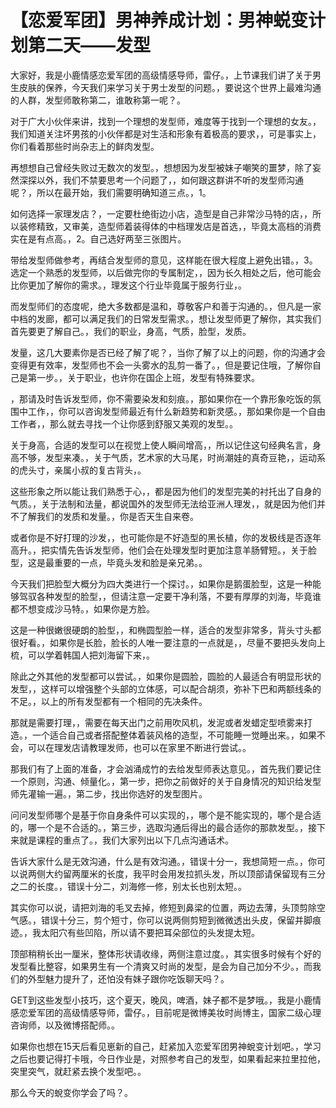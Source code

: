 # 【恋爱军团】男神养成计划：男神蜕变计划第二天——发型

大家好，我是小鹿情感恋爱军团的高级情感导师，雷仔。，上节课我们讲了关于男生皮肤的保养，今天我们来学习关于男士发型的问题。，要说这个世界上最难沟通的人群，发型师敢称第二，谁敢称第一呢？。

对于广大小伙伴来讲，找到一个理想的发型师，难度等于找到一个理想的女友。，我们知道关注坏男孩的小伙伴都是对生活和形象有着极高的要求，，可是事实上，你们看着那些时尚杂志上的鲜肉发型。

再想想自己曾经失败过无数次的发型。，想想因为发型被妹子嘲笑的噩梦，除了妄然深探以外，我们不禁要思考一个问题了，，如何跟这群讲不听的发型师沟通呢？，所以在最开始，我们需要明确知道三点。，1。

如何选择一家理发店？，一定要杜绝街边小店，造型是自己非常沙马特的店，，所以装修精致，又审美，造型师着装得体的中档理发店是首选，，毕竟太高档的消费实在是有点高。，2。自己选好两至三张图片。

带给发型师做参考，再结合发型师的意见，这样能在很大程度上避免出错。，3。选定一个熟悉的发型师，以后做完你的专属制定，，因为长久相处之后，他可能会比你更加了解你的需求。，理发这个行业毕竟属于服务行业，。

而发型师们的态度呢，绝大多数都是温和，尊敬客户和善于沟通的。，但凡是一家中档的发廊，都可以满足我们的日常发型需求。，想让发型师更了解你，其实我们首先要更了解自己。，我们的职业，身高，气质，脸型，发质。

发量，这几大要素你是否已经了解了呢？，当你了解了以上的问题，你的沟通才会变得更有效率，发型师也不会一头雾水的乱剪一番了。，但是要记住哦，了解你自己是第一步。，关于职业，也许你在国企上班，发型有特殊要求。

，那请及时告诉发型师，你不需要染发和刻痕。，那如果你在一个靠形象吃饭的氛围中工作，，你可以咨询发型师最近有什么新趋势和新灵感。，那如果你是一个自由工作者，，那么就去寻找一个让你感到舒服又美观的发型。。

关于身高，合适的发型可以在视觉上使人瞬间增高，，所以记住这句经典名言，身高不够，发型来凑。，关于气质，艺术家的大马尾，时尚潮娃的真奇豆艳，，运动系的虎头寸，亲属小叔的复古背头，。

这些形象之所以能让我们熟悉于心，，都是因为他们的发型完美的衬托出了自身的气质。，关于法制和法量，都说国外的发型师无法给亚洲人理发，，就是因为他们并不了解我们的发质和发量。，你是否天生自来卷。

或者你是不好打理的沙发，，也可能你是不好造型的黑长植，你的发极线是否逐年高升。，把实情先告诉发型师，他们会在处理发型时更加注意羊肠臂短。，关于脸型，这是最重要的一点，毕竟头发和脸是亲兄弟。。

今天我们把脸型大概分为四大类进行一个探讨。，如果你是鹅蛋脸型，这是一种能够驾驭各种发型的脸型，，但请注意一定要干净利落，不要有厚厚的刘海，毕竟谁都不想变成沙马特。，如果你是方脸。

这是一种很嫩很硬朗的脸型，，和椭圆型脸一样，适合的发型非常多，背头寸头都很好看。，如果你是长脸，脸长的人唯一要注意的一点就是，，尽量不要把头发向上梳，可以学着韩国人把刘海留下来，。

除此之外其他的发型都可以尝试。，如果你是圆脸，圆脸的人最适合有明显形状的发型，，这样可以增强整个头部的立体感，可以配合胡须，弥补下巴和两额线条的不足。，以上的所有发型都有一个相同的先决条件。

那就是需要打理，，需要在每天出门之前用吹风机，发泥或者发蜡定型喷雾来打造。，一个适合自己或者搭配整体着装风格的造型，不可能睡一觉睡出来。，如果不会，可以在理发店请教理发师，也可以在家里不断进行尝试。。

那我们有了上面的准备，才会汹涌成竹的去给发型师表达意见。，首先我们要记住一个原则，沟通、倾量化。，第一步，把你之前做好的关于自身情况的知识给发型师先灌输一遍。，第二步，找出你选好的发型图片。

问问发型师哪个是基于你自身条件可以实现的，，哪个是不能实现的，哪个是合适的，哪一个是不合适的。，第三步，选取沟通后得出的最合适你的那款发型。，接下来就是课程的重点了。，我们大家列出以下几点沟通话术。

告诉大家什么是无效沟通，什么是有效沟通。，错误十分一，我想简短一点。，你可以说两侧大约留两厘米的长度，我平时会用发拉抓头发，所以顶部请保留现有三分之二的长度。，错误十分二，刘海修一修，别太长也别太短。。

其实你可以说，请把刘海的毛叉去掉，修短到鼻梁的位置，两边去薄，头顶剪除空气感。，错误十分三，剪个短寸，你可以说两侧剪短到微微透出头皮，保留并脚痕迹。，我太阳穴有些凹陷，所以请不要把耳朵部位的头发提太短。

顶部稍稍长出一厘米，整体形状请收缘，两侧注意过度。，其实很多时候有个好的发型看比整容，如果男生有一个清爽又时尚的发型，是会为自己加分不少。，而我们的外型魅力提升了，还怕没有妹子跟你吃饭聊天吗？。

GET到这些发型小技巧，这个夏天，晚风，啤酒，妹子都不是梦哦。，我是小鹿情感恋爱军团的高级情感导师，雷仔。，目前呢是微博美妆时尚博主，国家二级心理咨询师，以及微博搭配师。。

如果你也想在15天后看见崽新的自己，赶紧加入恋爱军团男神蛻变计划吧。，学习之后也要记得打卡哦，今日作业是，对照参考自己的发型，如果看起来拉里拉他，突里突气，就赶紧去换个发型吧。。

那么今天的蛻变你学会了吗？。